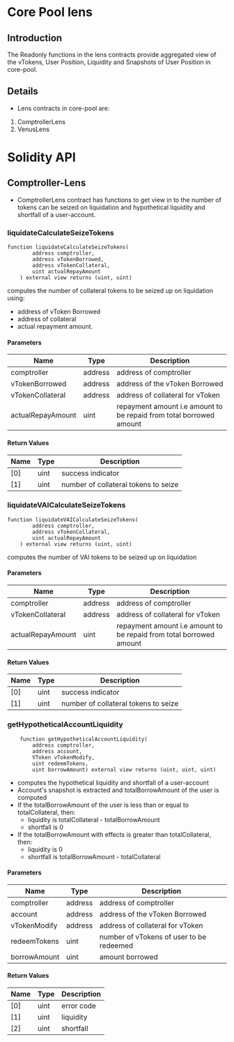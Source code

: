 # Core Pool lens

## Introduction

The Readonly functions in the lens contracts provide aggregated view of the vTokens, User Position, Liquidity and Snapshots of User Position in core-pool.

## Details

- Lens contracts in core-pool are:

1. ComptrollerLens
2. VenusLens

# Solidity API

## Comptroller-Lens

- ComptrollerLens contract has functions to get view in to the number of tokens can be seized on liquidation and hypothetical liquidity and shortfall of a user-account.

### liquidateCalculateSeizeTokens

```solidity
function liquidateCalculateSeizeTokens(
        address comptroller, 
        address vTokenBorrowed, 
        address vTokenCollateral, 
        uint actualRepayAmount
    ) external view returns (uint, uint)
```

computes the number of collateral tokens to be seized up on liquidation using:
 - address of vToken Borrowed
 - address of collateral
 - actual repayment amount.

#### Parameters

| Name | Type | Description |
| ---- | ---- | ----------- |
| comptroller | address | address of comptroller |
| vTokenBorrowed | address | address of the vToken Borrowed |
| vTokenCollateral | address | address of collateral for vToken |
| actualRepayAmount | uint | repayment amount i.e amount to be repaid from total borrowed amount |

#### Return Values

| Name | Type | Description |
| ---- | ---- | ----------- |
| [0] | uint | success indicator |
| [1] | uint | number of collateral tokens to seize |

### liquidateVAICalculateSeizeTokens

```solidity
function liquidateVAICalculateSeizeTokens(
        address comptroller,
        address vTokenCollateral, 
        uint actualRepayAmount
    ) external view returns (uint, uint)
```

computes the number of VAI tokens to be seized up on liquidation

#### Parameters

| Name | Type | Description |
| ---- | ---- | ----------- |
| comptroller | address | address of comptroller |
| vTokenCollateral | address | address of collateral for vToken |
| actualRepayAmount | uint | repayment amount i.e amount to be repaid from total borrowed amount |

#### Return Values

| Name | Type | Description |
| ---- | ---- | ----------- |
| [0] | uint | success indicator |
| [1] | uint | number of collateral tokens to seize |


### getHypotheticalAccountLiquidity

```solidity
    function getHypotheticalAccountLiquidity(
        address comptroller,
        address account,
        VToken vTokenModify,
        uint redeemTokens,
        uint borrowAmount) external view returns (uint, uint, uint)
```

- computes the hypothetical liquidity and shortfall of a user-account
- Account's snapshot is extracted and totalBorrowAmount of the user is computed
- If the totalBorrowAmount of the user is less than or equal to totalCollateral, then:
   - liquidity is totalCollateral - totalBorrowAmount
   - shortfall is 0
- If the totalBorrowAmount with effects is greater than totalCollateral, then:
   - liquidity is 0
   - shortfall is totalBorrowAmount - totalCollateral

#### Parameters

| Name | Type | Description |
| ---- | ---- | ----------- |
| comptroller | address | address of comptroller |
| account | address | address of the vToken Borrowed |
| vTokenModify | address | address of collateral for vToken |
| redeemTokens | uint | number of vTokens of user to be redeemed |
| borrowAmount | uint | amount borrowed |

#### Return Values

| Name | Type | Description |
| ---- | ---- | ----------- |
| [0] | uint | error code |
| [1] | uint | liquidity |
| [2] | uint | shortfall |
